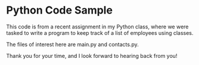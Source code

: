 # Python Code Sample

This code is from a recent assignment in my Python class, where we were tasked to write a program to keep track of a list of employees using classes. 

The files of interest here are main.py and contacts.py.

Thank you for your time, and I look forward to hearing back from you!
